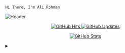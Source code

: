 ```
Hi There, I'm Ali Rohman
```
![Header](https://telegra.ph/file/1dfb26a89fe66321b4c4c.jpg)
<p align="center">
    <a href="https://github.com/alixyzy" target="_blank">
        <img alt="GitHub Hits" src="https://badges.pufler.dev/visits/alixyzy/alixyzy?style=flat-square&label=Visits&color=success&logo=GitHub&logoColor=white&labelColor=373e4d"/>
    </a>
    <a href="https://github.com/alixyzy/alixyzy" target="_blank">
        <img alt="GitHub Updates" src="https://img.shields.io/github/last-commit/alixyzy/alixyzy?style=flat-square&label=Updated&labelColor=373e4d&color=44cc11"/>
    </a>
    <!--
    <a href="https://facebook.com/" target="_blank">
        <img alt="Facebook" src="https://img.shields.io/badge/Facebook-46a2f1.svg?&style=flat-square&logo=facebook&logoColor=white"/>
    </a>
    <a href="https://instagram.com" target="_blank">
        <img alt="Instagram" src="https://img.shields.io/badge/Instagram-46a2f1.svg?&style=flat-square&logo=Instagram&logoColor=white"/>
    </a>
    -->
</p>

<p align="center">
<a href="#">
    <img alt="GitHub Stats" src="https://github-readme-stats.vercel.app/api?username=alixyzy&show_icons=true&hide_border=true&icon_color=cf8ef4&title_color=63c5ea&text_color=fa74b2"/>
</a>
</p>

<details>
<summary></summary>
    <p align="center">
    <a href="#">
        <img alt="Top Language" src="https://github-readme-stats.vercel.app/api/top-langs/?username=alixyzy&hide=html,&hide_border=true&title_color=63c5ea&text_color=fa74b2"/>
    </a>
    </p>
</details>
